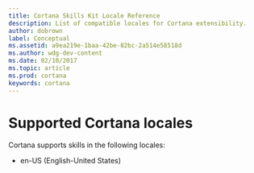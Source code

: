 ```yaml
---
title: Cortana Skills Kit Locale Reference
description: List of compatible locales for Cortana extensibility.
author: dobrown
label: Conceptual
ms.assetid: a9ea219e-1baa-42be-82bc-2a514e58518d
ms.author: wdg-dev-content
ms.date: 02/10/2017
ms.topic: article
ms.prod: cortana
keywords: cortana
---
```


# Supported Cortana locales

Cortana supports skills in the following locales:

- en-US (English-United States)

<!-- Why do we include these instructions? Why would anyone change the locale on their devices? -->
<!-- removed per Dorrene

## Set Cortana's locale on your Windows PC

Change your computer's Region and Language setting by:

1. Clicking Cortana and typing "Region and Language". Press enter to open the settings menu.
2. Under **Country or Region**, select "en-us".
3. Under **Languages**, make sure that the English (United States) language is checked.
4. Restart your PC.

## Set Cortana's locale on your iOS device

Cortana uses the locale that your phone is set to. To change your phone's locale, follow Apple's [instructions](https://support.apple.com/en-us/HT204031) from Apple.

## Set Cortana's locale on your Android device

Cortana uses the locale that your phone is set to. The steps for changing the phone's locale differs slightly depending on the phone. Please refer to your phone's instruction manual for instructions.

-->